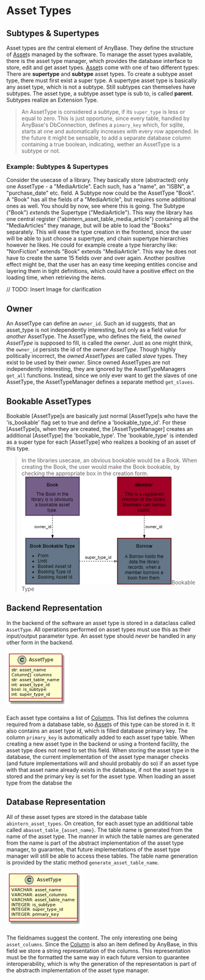 # Asset Types

## Subtypes & Supertypes

Asset types are _the_ central element of AnyBase. They define the structure of [Asset]s managed by the software. 
To manage the asset types available, there is the asset type manager, which provides the database interface to 
store, edit and get asset types. [Asset]s come with one of two different types: There are __supertype__ and 
__subtype__ asset types. To create a subtype asset type, there must first exist a super type. A supertype asset 
type is basically any asset type, which is not a subtype. Still subtypes can themselves have subtypes. The asset 
type, a subtype asset type is sub to, is called __parent__. Subtypes realize an Extension Type.

>An AssetType is considered a subtype, if its ``super_type`` is less or equal to zero. This is just opportune, 
>since every table, handled by AnyBase's DbConnection, defines a ``pimary_key`` which, for sqlite, starts at one 
>and automatically increases with every row appended. In the future it might be sensable, to add a separate 
>database column containing a true boolean, indicating, wether an AssetType is a subtype or not.


### Example: Subtypes & Supertypes

Consider the usecase of a library. They basically store (abstracted) only one AssetType - a "MediaArticle". 
Each such, has a "name", an "ISBN", a "purchase_date" etc. field. A Subtype now could be the AssetType "Book".
A "Book" has all the fields of a "MediaArticle", but requires some additional ones as well. You should by now, 
see where this is going. The Subtype ("Book") _extends_ the Supertype ("MediaArticle"). This way the library 
has one central register ("abintern_asset_table_media_article") containing all the "MediaArticles" they manage, 
but will be able to load the "Books" separately. This will ease the type creation in the frontend, since the user
will be able to just choose a supertype, and chain supertype hierarchies however he likes. He could for example 
create a type hierarchy like: "NonFiction" extends "Book" extends "MediaArticle". This way he does not have 
to create the same 15 fields over and over again. Another positive effect might be, that the user has an easy 
time keeping entities concise and layering them in tight definitions, which could have a positive effect on the 
loading time, when retrieving the items. 

// TODO: Insert Image for clarification

## Owner

An AssetType can define an ``owner_id``. Such an id suggests, that an asset_type is not independently interesting, 
but only as a field value for _another_ AssetType. The AssetType, who defines the field, the _owned AssetType_ is 
supposed to fill, is called the _owner_. Just as one might think, the ``owner_id`` persists the id of the 
_owner AssetType_. Though highly politically incorrect, the _owned AssetTypes_ are called _slave_ types. They exist
to be used by their _owner_.
Since owned AssetTypes are not independently interesting, they are ignored by the AssetTypeManagers ``get_all`` 
functions. Instead, since we only ever want to get the slaves of one AssetType, the AssetTypeManager defines a 
separate method ``get_slaves``.

## Bookable AssetTypes

Bookable [AssetType]s are basically just normal [AssetType]s who have the 'is_bookable' flag set to true and define
a 'bookable_type_id'. For these [AssetType]s, when they are created, the [AssetTypeManager] creates an additional
[AssetType] the 'bookable_type'. The 'bookable_type' is intended as a super type for each [AssetType] who realizes
a booking of an asset of this type.

>In the libraries usecase, an obvious bookable would be a Book. When creating the Book, the user would make the 
>Book bookable, by checking the appropriate box in the creation form.
>![bookable_type]Bookable Type

## Backend Representation

In the backend of the software an asset type is stored in a dataclass called ``AssetType``. All operations performed 
on asset types must use this as their input/output parameter type. An asset type should _never_ be handled in any 
other form in the backend. 

![Asset Type Class][asset_type_class]

Each asset type contains a list of [Column]s. This list defines the columns required from a database table, so 
[Asset]s of this type can be stored in it. It also contains an asset type id, which is filled database primary key.
The column ``primary_key`` is automatically added to each asset type table. When creating a new asset type in the 
backend or using a frontend facility, the asset type does not need to set this field. When storing the asset type 
in the database, the current implementation of the asset type manager checks (and future implementations will and 
should probably do so) if an asset type with that asset name already exists in the database, if not the asset type 
is stored and the primary key is set for the asset type. When loading an asset type from the databse the 


## Database Representation

All of these asset types are stored in the database table ``abintern_asset_types``. On creation, for each asset type
an additional table called ``abasset_table_{asset_name}``. The table name is generated from the name of the asset 
type. The manner in which the table names are generated from the name is part of the abstract implementation of the
asset type manager, to guarantee, that future implementations of the asset type manager will still be able to access
these tables. The table name generation is provided by the static method ``generate_asset_table_name``. 

![Asset Type Database Representation][asset_type_db]

The fieldnames suggest the content. The only interesting one being ``asset_columns``. Since the [Column] is also an
item defined by AnyBase, in this field we store a string representation of the columns. This representation must be
the formatted the same way in each future version to guarantee interoperability, which is why the generation of the
representation is part of the abstracth implementation of the asset type manager.

[//]: # (LINKS)
[Column]: https://github.com/PDT420/AnyBase/blob/master/doc/components/column.md
[Asset]: https://github.com/PDT420/AnyBase/blob/master/doc/components/assets.md

[//]: # (IMAGES)
[asset_type_class]: graphics/rendered_images/asset_type_class.png "Asset Type Class"
[bookable_type]: graphics/rendered_images/BookableType.png "Bookable Type"
[asset_type_db]: graphics/rendered_images/asset_type_db.png "Asset Type Database Entity"